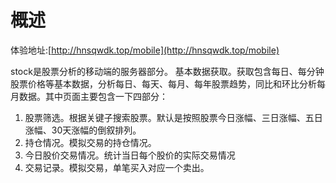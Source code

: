# 概述
体验地址:[http://hnsqwdk.top/mobile](http://hnsqwdk.top/mobile)

stock是股票分析的移动端的服务器部分。 基本数据获取。获取包含每日、每分钟股票价格等基本数据，分析每日、每天、每月、每年股票趋势，同比和环比分析每月数据。其中页面主要包含一下四部分：
1. 股票筛选。根据关键子搜索股票。默认是按照股票今日涨幅、三日涨幅、五日涨幅、30天涨幅的倒叙排列。
2. 持仓情况。模拟交易的持仓情况。
3. 今日股价交易情况。统计当日每个股价的实际交易情况
4. 交易记录。模拟交易，单笔买入对应一个卖出。

